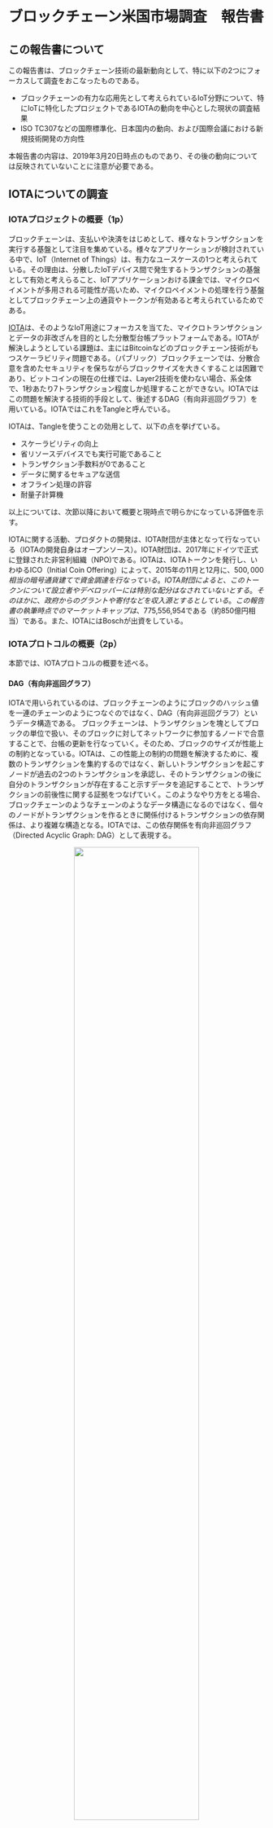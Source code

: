 # ブロックチェーン米国市場調査　報告書

## この報告書について
この報告書は、ブロックチェーン技術の最新動向として、特に以下の2つにフォーカスして調査をおこなったものである。

- ブロックチェーンの有力な応用先として考えられているIoT分野について、特にIoTに特化したプロジェクトであるIOTAの動向を中心とした現状の調査結果
- ISO TC307などの国際標準化、日本国内の動向、および国際会議における新規技術開発の方向性

本報告書の内容は、2019年3月20日時点のものであり、その後の動向については反映されていないことに注意が必要である。

## IOTAについての調査
### IOTAプロジェクトの概要（1p）
ブロックチェーンは、支払いや決済をはじめとして、様々なトランザクションを実行する基盤として注目を集めている。様々なアプリケーションが検討されている中で、IoT（Internet of Things）は、有力なユースケースの1つと考えられている。その理由は、分散したIoTデバイス間で発生するトランザクションの基盤として有効と考えらること、IoTアプリケーションおける課金では、マイクロペイメントが多用される可能性が高いため、マイクロペイメントの処理を行う基盤としてブロックチェーン上の通貨やトークンが有効あると考えられているためである。

[IOTA](https://www.iota.org)は、そのようなIoT用途にフォーカスを当てた、マイクロトランザクションとデータの非改ざんを目的とした分散型台帳プラットフォームである。IOTAが解決しようとしている課題は、主にはBitcoinなどのブロックチェーン技術がもつスケーラビリティ問題である。（パブリック）ブロックチェーンでは、分散合意を含めたセキュリティを保ちながらブロックサイズを大きくすることは困難であり、ビットコインの現在の仕様では、Layer2技術を使わない場合、系全体で、1秒あたり7トランザクション程度しか処理することができない。IOTAではこの問題を解決する技術的手段として、後述するDAG（有向非巡回グラフ）を用いている。IOTAではこれをTangleと呼んでいる。

IOTAは、Tangleを使うことの効用として、以下の点を挙げている。

- スケーラビリティの向上
- 省リソースデバイスでも実行可能であること
- トランザクション手数料が0であること
- データに関するセキュアな送信
- オフライン処理の許容
- 耐量子計算機

以上については、次節以降において概要と現時点で明らかになっている評価を示す。

IOTAに関する活動、プロダクトの開発は、IOTA財団が主体となって行なっている（IOTAの開発自身はオープンソース）。IOTA財団は、2017年にドイツで正式に登録された非営利組織（NPO)である。IOTAは、IOTAトークンを発行し、いわゆるICO（Initial Coin Offering）によって、2015年の11月と12月に、$500,000相当の暗号通貨建てで資金調達を行なっている。IOTA財団によると、このトークンについて設立者やデベロッパーには特別な配分はなされていないとする。そのほかに、政府からのグラントや寄付などを収入源とするとしている。この報告書の執筆時点でのマーケットキャップは、$775,556,954である（約850億円相当）である。また、IOTAにはBoschが出資をしている。

### IOTAプロトコルの概要（2p）
本節では、IOTAプロトコルの概要を述べる。

#### DAG（有向非巡回グラフ）
IOTAで用いられているのは、ブロックチェーンのようにブロックのハッシュ値を一連のチェーンのようにつなぐのではなく、DAG（有向非巡回グラフ）というデータ構造である。
ブロックチェーンは、トランザクションを塊としてブロックの単位で扱い、そのブロックに対してネットワークに参加するノードで合意することで、台帳の更新を行なっていく。そのため、ブロックのサイズが性能上の制約となっている。IOTAは、この性能上の制約の問題を解決するために、複数のトランザクションを集約するのではなく、新しいトランザクションを起こすノードが過去の2つのトランザクションを承認し、そのトランザクションの後に自分のトランザクションが存在すること示すデータを追記することで、トランザクションの前後性に関する証拠をつなげていく。このようなやり方をとる場合、ブロックチェーンのようなチェーンのようなデータ構造になるのではなく、個々のノードがトランザクションを作るときに関係付けるトランザクションの依存関係は、より複雑な構造となる。IOTAでは、この依存関係を有向非巡回グラフ（Directed Acyclic Graph: DAG）として表現する。

<div style="text-align: center;">
<img src="./tangle.png" width=70%>
</div>

<div style="text-align: center;">
図：IOTAにおけるDAG
</div>

IOTAのWebページによると、IOTAの特徴として以下の点が主張されている（主張であることに注意）。
•	スケーラビリティ問題の解消
一定時間当たりの台帳のデータサイズの区切りがないため、この点においてスケーラビリティの問題が存在しない。
•	トランザクション手数料が不要
トランザクションを発生させたノードが台帳データの更新を行うため、IOTAの仕様上、トランザクション手数料は存在しない。
•	非中央集権化
マイナーが存在しないため、台帳の管理という観点では中央集権化が発生しない。
•	量子計算機耐性
新しく開発されたCurlハッシュ関数の仕様により、量子計算機耐性がある。

　IOTAのためのコインも発行されている。これがICOのような形で、IOTA財団の活動資金となっている。一方で、IOTAコインの取引の金額と、不要になったはずの手数料などとの関係が曖昧であることは問題点である。
　技術的にはDAGは、ブロックチェーンの問題を解決する可能性がある手法として、一定の注目は浴びているものの、DAGのような形態を利用した分散台帳が本当に安全であるのか、については信頼に足る研究成果がないのが現状で、現状では多くの疑問が呈されている。

#### 3進計算機

IOTAの演算においては、2進数ではなく3進数の演算が定義されて用いられている。IOTAでは、これをTritsと呼び、(-1, 0, 1)のどれかの値を取ると定義している。また、3 tritsをまとめた単位をTrytesと呼んでいる(2進数におけるバイトに相当)。

#### 電子署名アルゴリズム
IOTAでは、Wintermitzのワンタイム署名（WOTS）を署名アルゴリズムとして用い、Curl-P-27ハッシュを計算した値に対して、WOTS署名を計算している。ここで、署名対象はトランザクションのデータそのものではなく、ハッシュを計算した後のデータであるため、ハッシュへの攻撃（例えば2nd pre-image）が成功すると、IOTAで用いる有効な電子署名の偽造に成功することになる。

#### Curl-P-27ハッシュ関数
IOTAにおいては、Curl-P-27がハッシュ関数として使われていた。これは、SHA-3であるKeccakのサブセット版に相当する。SHA-3と同様にスポンジ構成になっている。

<div style="text-align: center;">
<img src="./Kurl.png" width=70%>
</div>

そのため、セキュリティはTransformation関数tの性質に依存する。Curl-P-27のTransformation関数tは、パーミュテーションと簡単なS-BOXにより構成されている。

<div style="text-align: center;">
<img src="./sbox.png" width=50%>
</div>

#### Current status of security evaluation on DAG and Tangle
- Side Tangle Attack

#### 現状の技術評価

- スケーラビリティの向上
- 省リソースデバイスでも実行可能であること
- トランザクション手数料が0であること
- データに関するセキュアな送信
- オフライン処理の許容
- 耐量子計算機
- セキュリティ


<!--以下今晩-->

### IOTAプロジェクトについて指摘されたセキュリティ上の問題点と対応経緯（2p）
#### Curl ハッシュ関数の安全性の指摘
MITとボストン大学の研究者によって、IOTAに使われているCurlハッシュ関数と電子署名の仕様に対する攻撃が手法の概要と実例とともに示されている 。
Curlハッシュ関数はSHA3の仕様のサブセットを利用して作られているが、このハッシュ関数そのものの仕様に暗号学的に大きな問題が存在し、暗号学的なハッシュ関数としては安全ではなく、IOTAのトランザクション生成に対する攻撃が行えることを示している。

- Attack on Curl
Ethan Heilmanらによる論文によると、Curl-P-27のコリジョンを発見する例として、あるランダムなメッセージを選び、そのメッセージの第26tritを反転させたメッセージについてコリジョンとなる確率が最低で$1/(2^{42.40})$となることが示されている。これは23ビットセキュリティ（46ビット出力のハッシュ関数）に相当する。
現実の攻撃には、第81tritを変えることで、トランザクションの有効性に影響を与えることなく、コリジョンを利用することができる。

- Real attack demo
- Timeline
上記の論文を発表した研究グループは、2017年7月にIOTAの開発グループに対して脆弱性を提示した。その結果としてIOTAの開発グループはCurl-P-27を、別のハッシュ関数である[Kerl](http://github.com/iotaledger/kerl)に置き換えた。

一方で、IOTAの開発チームは、これをコピープロテクション目的のバックドアと主張した。
上記の脆弱性の開示は、Responsible Disclosureの手続きに則って行われたが、IOTA側の問題解決に対する動きが遅く、IOTA財団とMIT DCI（Digital Currency Initiative）による批判の応酬となっている。現時点では、指摘された問題については修正がなされているが、MIT DCIからは、ICOの正当性を含めてIOTAのプロジェクトそのものについての疑義が示されている。公式になされているアクションは、MIT DCI側からは2017年12月20日付の伊藤穰一所長名での問題点を指摘するステートメント であり、IOTA側からは2018年1月7日付の、ブログ記事による返答 である。2018年2月には、両者の内部のやり取りのメールが何者かによってネット上に公開されている 。


### IOTA財団の対応における組織的な問題点（2p）
- Summary from tangle blog
http://www.tangleblog.com/wp-content/uploads/2018/02/letters.pdf
- https://thebitcoinnews.com/mit-criticizes-iota-gaping-hole-in-its-software-and-deceptive-marketing/
- https://blog.iota.org/official-iota-foundation-response-to-the-digital-currency-initiative-at-the-mit-media-lab-part-1-72434583a2

### IOTAプロジェクトの新たな攻撃募集（1p）
- Call for attack to Troika
http://blog.iota.org/678e741315e8
http://blog.iota.org/615d2d79001


<!--以上今晩-->


### IOTAプロジェクトの現状
#### プロダクト
現状IOTAのノードを構成するウォレットプログラムがWindowsとMac版で提供されている。ソースコードとアプリケーションは、以下のURLからダウンロードできる。

https://github.com/iotaledger/wallet

このウォレットは、IOTAプロトコルのフルノード（Tangleを実行するし、データを蓄えるノード）と、ライトノードのいずれかを選んで実行することができる。

#### R&Dロードマップ
IOTAは、研究開発のロードマップとして以下の7つの項目を示している。

- Coordicide: IOTAにおける合意アルゴリズムの脅威分析、数学的なモデル化、シミュレーション、および形式化を行う。
- Spam prevention and detection: IOTAのDAGのネットワークに参加するデバイスの中から、以上なデバイスを取り除く技術の研究。
- Automatic peer discovery：DAGのネットワークに参加するデバイス（Peer）の自動発見を行うプロトコルの開発。
- Economic Incentives：より現実的なゲーム理論的な解析を行い、IOTAのインセンティブモデルと、ナッシュ均衡であるかどうかの研究。将来Tangleが広く普及し、スケールした際にもインセンティブモデルが正当に働くかどうかの検証する。
- Consensus Algorithm spec：IOTAの合意アルゴリズムについて、その詳細スペックを策定し、ピアレビューに掛ける。
- Cryptography spec：IOTAで使われている暗号プリミティブの研究。ハッシュ関数と電子署名、および脅威モデル。その成果を将来のピアレビューに掛ける。
- Attack analysis：合意アルゴリズムに対する攻撃の可能性の研究。

上記の研究開発テーマのリストからわかることは、IOTAの基本的なアルゴリズムでさえ、一定程度の検証を経たものがなく、安全性の検証という観点ではほぼ何もない状態でプロダクトの開発が行われていると考えた方が良い。これは前述の脆弱性の対応が不十分にできていない経緯と符合するものである。現状、ブロックチェーンや分散型台帳技術について、安全性証明を行うフレームワークは存在せず、また数年以内に一定の理解を得たフレームワークを作ることが難しいことを考えると、さらに解析が複雑、かつ異常系への対応などが不明なIOTAについて、5年の単位では実際のビジネスに展開するのは難しいと考えられる。技術的には、IOTAが採用していると主張している3進数による処理を含めて、技術的、理論的に疑問符がつく部分が大きく、十分な専門性を持ったチームとしてプロジェクトが進められていない可能性が大きいと考えられる。

### Alternative for IOT（1p）
- スケーラビリティ　機器数
- サプライチェーン
- トレーサビリティ
- Single Point


## 標準化および研究開発動向 (5p)
### ISO TC307の現状（3p）
ISO TC307は、ISOにおいてブロックチェーンおよびDLT(分散台帳技術）の標準化を行う技術委員会であり、2017年の4月にシドニーで第1回目の国際会議が開催されて以来、東京（2017年11月）、ロンドン（2018年5月）、モスクワ（2018年11月）と計4回開催されている。
  現在、TC307の組織は以下のように構成されている。

- WG1: Foundations
- WG2: Security, privacy and identity
- WG3: Smart contracts and their applications
- JWG4: Joint ISO/TC 307 - ISO/IEC JTC 1/SC 27 WG: Blockchain and distributed ledger technologies and IT Security techniques
- WG5: Governance
- SG2: Use Cases
- SG7: Interoperability of blockchain and distributed ledger technology systems

#### 標準化文書の現状



#### 今後の予定
TC307の将来の国際会議は以下のように予定されている。

- 2019年5月27日-31日：Dublin (Ireland)
- 2019年11月18日-22日：Visakhapatnam (India)

### 日本国内での取り組み（1p）
#### CGTF (Cryptoasset Governance Task Force)
コインチェックによる暗号資産の流出事件が2018年1月に発生したことを契機に、仮想通貨交換取引所のセキュリティ確保とガバナンスの確立が急務となった。これを受けて、日本のセキュリティ専門家と一部のブロックチェーン事業者の有志で、任意団体VCGTF（Virtual Currency Governance Task Force）が設立された。その後、金融庁の「仮想通貨交換業等に関する研究会」において、仮想通貨の代わりに暗号通貨という新しい呼称を用いる方針となったため、この任意団体の名称はCGTF（Cryptoasset Governance Task Force）に変更となった。金融庁は、仮想通貨交換取引所について、業界団体などによる自主規制を行う方針を取っている。一方で、仮想通貨交換取引所、およびブロックチェーン事業者としての業界団体が複数設立され、自主規制団体としてまとまった意思決定や行動ができる状態になっておらず、公式な自主規制の方針や基準ができないまま、コインチェックによる事件が発生した。公式な自主規制団体の設立と自主規制基準の作成が遅れたことが、仮想通貨交換取引所におけるインシデントの発生の可能性を高めたとも言える。

そのため、VCGTFが設立された当初は自主規制団体が存在しなかったが、将来、自主規制団体が設立されることを想定して、自主規制団体におけるセキュリティの基準として参照される文書を作成すること、必要によっては金融庁などに直接参照される文書を作成することがCGTFの目標である。

CGTFでは、主に仮想通貨交換取引所が、ISMS（ISO/IEC 27000シリーズ）に準拠したセキュリティマネジメントプロセスを実施することができるように、同標準に基づいたセキュリティ確保のためのプラクティスを記述した文書を作成している。その他に、暗号資産に関わる用語の定義を行う文書、ブロックチェーンシステムで使用しているウォレットに関する調査報告書を作成している。

##### 仮想通貨交換所のセキュリティ対策についての考え方
この文書は、仮想通貨交換取引所のセキュリティマネジメントについて、ISO/IEC 27002で規定されたフォーマットに従い、仮想通貨交換所システムのリスク分析を行い、セキュリティ対策のプラクティスをまとめている。現状、仮想通貨交換所のシステムについては、共通のアーキテクチャなどは存在せず、各事業者が自己流でシステムの設計、構築、運用を行なっている。そのため、この文書の作成に当たっては、可能な限りのブロックチェーン事業者からヒアリングを行い、システムのモデル化を行なった上で検討している。そのため、その他の仮想通貨交換所のシステムのセキュリティをカバーするためには、追加のヒアリング等が必要である。

この文書は、IETFのInternet Draft（I-D）として公開されている。またこの文書は、ISO TR23576（Security management of Digital Asset Custodians）にも入力されている。

- [IETF] General Security Considerations for Cryptoassets Custodians, https://datatracker.ietf.org/doc/draft-vcgtf-crypto-assets-security-considerations/
- [ISO TR23576] Blockchain and distributed ledger technologies -- Security management of digital asset custodians, https://www.iso.org/standard/76072.html

#####  Terminology for Cryptoassets
この文書は、仮想通貨（暗号資産）の技術文書を作成するにあたり、必要な用語の定義を行うために作られている。

この文書は、IETFのInternet Draft（I-D）として公開されている。

- [IETF] Terminology for Cryptoassets, https://tools.ietf.org/html/draft-nakajima-crypto-asset-terminology-01

##### 日本国内における仮想通貨ウォレットの実態調査
この文書は、金融庁の「仮想通貨交換業等に関する研究会」において、新たにカストディとウォレットのセキュリティに関する規制が検討されていることから、秘密鍵を管理するウォレットとカストディ機能について、現状の事業者がサービスとして提供しているものの実態を調査した報告書である。

CGTFの詳細について、[https://vcgtf.github.io](https://vcgtf.github.io) から参照することができる。

- Relationship to JVCEA

### その他の動向（1p）
#### 標準化団体
##### ITU-T
ITU-Tでは、引き続き
##### IETF
##### W3C

#### 学術会議
##### Financial Cryptography 2019
Financial Cryptography 2019は、2019年2月18日から22日まで、St. Kittsで開催された。昨年までは、併設のワークショップとしてBitcoin Workshopが開催されていたが、本年はこのワークショップをFinancial Cryptographyにマージする形となった。投稿本数が178本に対して採録が39本であり、採択率は21.9%と昨年の23.6%より少し減少した。昨年までとの大きな違いは、Bitcoin Workshopをマージしたことで、採録本数がほぼ倍増したことである。それでも採択率が変わらないということは、投稿本数も倍増に近かったことを意味している。なお、非公式ではあるが、投稿論文のほぼ半数がブロックチェーンに関連する論文という話があり、ブロックチェーンに関する学術研究が、Financial Cryptographyへの投稿に値するレベルで結果が出始めていると考えられる。

ブロックチェーンに関するセッションと論文は以下の通りである。

Session 2: Cryptocurrency Cryptanalysis
Session Chair: Ian Goldberg
Biased Nonce Sense: Lattice Attacks against Weak ECDSA Signatures in Cryptocurrencies. Joachim Breitner (DFINITY Foundation) and Nadia Heninger (University of California, San Diego)

Session 3: Proofs of Stake
Session Chair: Jens Grossklags
Snow White: Robustly Reconfigurable Consensus and Applications to Provably Secure Proofs of Stake. Phil Daian, Rafael Pass (CornellTech), and Elaine Shi (Cornell)

Compounding of Wealth in Proof-of-Stake Cryptocurrencies. Giulia Fanti (CMU), Leonid Kogan (MIT), Sewoong Oh (UIUC), Kathleen Ruan (CMU), Pramod Viswanath, and Gerui Wang (UIUC)

Short Paper: I Can’t Believe It’s Not Stake! Resource Exhaustion Attacks on PoS. Sanket Kanjalkar, Joseph Kuo, Yunqi Li, and Andrew Miller (UIUC)

Session 4: Measurement
Session Chair: Patrick McCorry
Short Paper: An Exploration of Code Diversity in the Cryptocurrency Landscape. Pierre Reibel, Haaroon Yousaf, and Sarah Meiklejohn (University College London)

Short Paper: An Empirical Analysis of Blockchain Forks in Bitcoin. Till Neudecker and Hannes Hartenstein (Karlsruhe Institute of Technology)

Detecting Token Systems on Ethereum. Michael Fröwis (University of Innsbruck), Andreas Fuchs (University of Münster), and Rainer Böhme (University of Innsbruck)

Measuring Ethereum-based ERC20 Token Networks. Friedhelm Victor and Bianca Katharina Lüders (Technische Universität Berlin)

Session 5: Traceability and How to Stop It
Session Chair: Rainer Böhme
New Empirical Traceability Analysis of CryptoNote-Style Blockchains. Zuoxia Yu, Man Ho Au (Department of Computing, The Hong Kong Polytechnic University), Jiangshan Yu (Monash University), Rupeng Yang (School of Computer Science and Technology, Shandong University and Department of Computing,The Hong Kong Polytechnic University), Qiuliang Xu (School of Computer Science and Technology, Shandong University), and Wang Fat Lau (Department of Computing, The Hong Kong Polytechnic University)

Short Paper: An Empirical Analysis of Monero Cross-Chain Traceability. Abraham Hinteregger and Bernhard Haslhofer (Austrian Institute of Technology)

PRCash: Fast, Private and Regulated Transactions for Digital Currencies. Karl Wüst, Kari Kostiainen (ETH Zurich), Vedran Capkun (HEC Paris), and Srdjan Capkun (ETH Zurich)

ZLiTE: Zcash Lightweight Clients using Trusted Execution. Karl Wüst, Sinisa Matetic, Moritz Schneider (ETH Zurich), Ian Miers (Cornell Tech), Kari Kostiainen, and Srdjan Capkun (ETH Zurich)

Session 9: Getting Formal
Session Chair: Gaby Dagher
Minimizing Trust in Hardware Wallets with Two Factor Signatures. Antonio Marcedone, Rafael Pass (Cornell University), and abhi shelat (Northeastern University)

A Formal Treatment of Hardware Wallets. Myrto Arapinis, Andriana Gkaniatsou (University of Edinburgh), Dimitris Karakostas, and Aggelos Kiayias (University of Edinburgh and IOHK)

VeriSolid: Correct-by-Design Smart Contracts for Ethereum. Anastasia Mavridou (NASA Ames), Aron Laszka (University of Houston), Emmanouela Stachtiari (Aristotle University of Thessaloniki), and Abhishek Dubey (Vanderbilt University)

Bitcoin Security under Temporary Dishonest Majority. Georgia Avarikioti, Lukas Kappeli, Yuyi Wang, and Roger Wattenhofer (ETH Zurich)

Session 10: Off-Chain Mechanisms and More Measurement
Session Chair: Sven Dietrich
VAPOR: a Value-Centric Blockchain that is Scale-out, Decentralized, and Flexible by Design. Zhijie Ren and Zekeriya Erkin (Delft University of Technology)

Sprites and State Channels: Payment Networks that Go Faster than Lightning. Andrew Miller (UIUC), Iddo Bentov (Cornell Tech), Surya Bakshi (UIUC), Ranjit Kumaresan (Visa Research), and Patrick McCorry (King's College London)

Echoes of the Past: Recovering Blockchain Metrics From Merged Mining. Nicholas Stifter (TU Wien), Philipp Schindler, Aljosha Judmayer (SBA Research), Alexei Zamyatin (Imperial College London), Andreas Kern (SBA Research), and Edgar Weippl (TU Wien)

TxProbe: Discovering Bitcoin's Network Topology Using Orphan Transactions. Sergi Delgado-Segura (UAB), Surya Bakshi (UIUC), Cristina Pérez-Solà (Universitat Rovira i Virgili), James Litton, Andrew Pachulski (UMD), Andrew Miller (UIUC), and Bobby Bhattacharjee (UMD)

また、2月22日に行われた併設ワークショップでは、ブロックチェーンに関係するものは2つ行われ、1つは例年と同じくスマートコントラクトを取り扱う3rd Workshop on Trusted Smart Contracts、もう1つは、暗号通貨の実装に関する新提案を発表する1st Cryptocurrency Implementers' Workshopである。

会議用の予稿は会議の[Webページ](http://fc19.ifca.ai/program.html)からダウンロード可能である。

##### Scaling Bitcoin
Scaling Bitcoinは、2015年に、主にブロックチェーンのスケーラビリティ向上のための技術について、利害関係を排除し、純粋に技術的な議論をエンジニアとアカデミアが協力して行う会議としてスタートした。2018年は、慶應大学と東京大学を中心にBASEアライアンスがアカデミックホストとなる形で、2018年10月6日、7日に行われた。2018年から、よりアカデミックに近い形での査読プロセスが導入され、エンジニアコミュニティから10人、アカデミアから10人から構成されるプログラム委員会により、採録が決定された。発表申し込み39に対して採録19で、採択率はほぼ50%である。

特に注目を浴びた発表は以下の通りである。

Scaling Bitcoin 2018の発表スライドとビデオは、[Scaling BitcoinのWebページ](https://tokyo2018.scalingbitcoin.org/presentations)から参照することができる。
